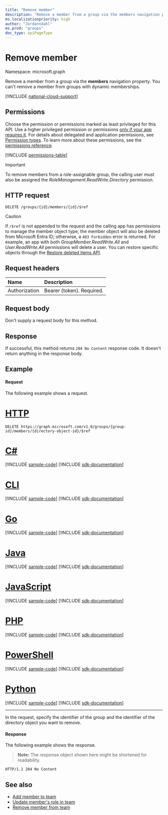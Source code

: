 ```yaml
---
title: "Remove member"
description: "Remove a member from a group via the members navigation property."
ms.localizationpriority: high
author: "Jordanndahl"
ms.prod: "groups"
doc_type: apiPageType
---
```


# Remove member

Namespace: microsoft.graph

Remove a member from a group via the **members** navigation property. You can't remove a member from groups with dynamic memberships.

[!INCLUDE [national-cloud-support](../../includes/all-clouds.md)]

## Permissions

Choose the permission or permissions marked as least privileged for this API. Use a higher privileged permission or permissions [only if your app requires it](/graph/permissions-overview#best-practices-for-using-microsoft-graph-permissions). For details about delegated and application permissions, see [Permission types](/graph/permissions-overview#permission-types). To learn more about these permissions, see the [permissions reference](/graph/permissions-reference).

<!-- { "blockType": "permissions", "name": "group_delete_members" } -->
[!INCLUDE [permissions-table](../includes/permissions/group-delete-members-permissions.md)]

> [!IMPORTANT]
> To remove members from a role-assignable group, the calling user must also be assigned the _RoleManagement.ReadWrite.Directory_ permission.

## HTTP request

<!-- { "blockType": "ignored" } -->

```http
DELETE /groups/{id}/members/{id}/$ref
```
> [!CAUTION]
> If `/$ref` is not appended to the request and the calling app has permissions to manage the member object type, the member object will also be deleted from Microsoft Entra ID; otherwise, a `403 Forbidden` error is returned. For example, an app with both *GroupMember.ReadWrite.All* and *User.ReadWrite.All* permissions will delete a user. You can restore specific objects through the [Restore deleted items API](directory-deleteditems-restore.md).

## Request headers

| Name          | Description               |
| :------------ | :------------------------ |
| Authorization | Bearer {token}. Required. |

## Request body

Don't supply a request body for this method.

## Response

If successful, this method returns `204 No Content` response code. It doesn't return anything in the response body.

## Example

#### Request

The following example shows a request.

# [HTTP](#tab/http)

<!-- {
  "blockType": "request",
  "name": "delete_member_from_group"
}-->

```http
DELETE https://graph.microsoft.com/v1.0/groups/{group-id}/members/{directory-object-id}/$ref
```

# [C#](#tab/csharp)
[!INCLUDE [sample-code](../includes/snippets/csharp/delete-member-from-group-csharp-snippets.md)]
[!INCLUDE [sdk-documentation](../includes/snippets/snippets-sdk-documentation-link.md)]

# [CLI](#tab/cli)
[!INCLUDE [sample-code](../includes/snippets/cli/delete-member-from-group-cli-snippets.md)]
[!INCLUDE [sdk-documentation](../includes/snippets/snippets-sdk-documentation-link.md)]

# [Go](#tab/go)
[!INCLUDE [sample-code](../includes/snippets/go/delete-member-from-group-go-snippets.md)]
[!INCLUDE [sdk-documentation](../includes/snippets/snippets-sdk-documentation-link.md)]

# [Java](#tab/java)
[!INCLUDE [sample-code](../includes/snippets/java/delete-member-from-group-java-snippets.md)]
[!INCLUDE [sdk-documentation](../includes/snippets/snippets-sdk-documentation-link.md)]

# [JavaScript](#tab/javascript)
[!INCLUDE [sample-code](../includes/snippets/javascript/delete-member-from-group-javascript-snippets.md)]
[!INCLUDE [sdk-documentation](../includes/snippets/snippets-sdk-documentation-link.md)]

# [PHP](#tab/php)
[!INCLUDE [sample-code](../includes/snippets/php/delete-member-from-group-php-snippets.md)]
[!INCLUDE [sdk-documentation](../includes/snippets/snippets-sdk-documentation-link.md)]

# [PowerShell](#tab/powershell)
[!INCLUDE [sample-code](../includes/snippets/powershell/delete-member-from-group-powershell-snippets.md)]
[!INCLUDE [sdk-documentation](../includes/snippets/snippets-sdk-documentation-link.md)]

# [Python](#tab/python)
[!INCLUDE [sample-code](../includes/snippets/python/delete-member-from-group-python-snippets.md)]
[!INCLUDE [sdk-documentation](../includes/snippets/snippets-sdk-documentation-link.md)]

---

In the request, specify the identifier of the group and the identifier of the directory object you want to remove.

#### Response

The following example shows the response.

> **Note:** The response object shown here might be shortened for readability.

<!-- {
  "blockType": "response"
} -->

```http
HTTP/1.1 204 No Content
```

## See also

- [Add member to team](team-post-members.md)
- [Update member's role in team](team-update-members.md)
- [Remove member from team](team-delete-members.md)

<!-- uuid: 8fcb5dbc-d5aa-4681-8e31-b001d5168d79
2015-10-25 14:57:30 UTC -->
<!-- {
  "type": "#page.annotation",
  "description": "Create member",
  "keywords": "",
  "section": "documentation",
  "tocPath": "",
  "suppressions": [
  ]
}-->
